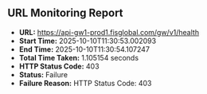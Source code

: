 ## URL Monitoring Report

- **URL:** https://api-gw1-prod1.fisglobal.com/gw/v1/health
- **Start Time:** 2025-10-10T11:30:53.002093
- **End Time:** 2025-10-10T11:30:54.107247
- **Total Time Taken:** 1.105154 seconds
- **HTTP Status Code:** 403
- **Status:** Failure
- **Failure Reason:** HTTP Status Code: 403
